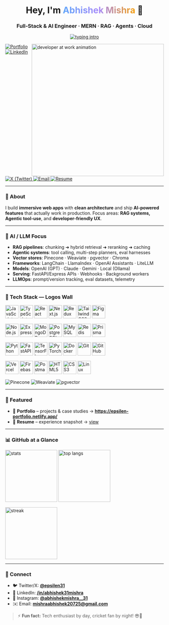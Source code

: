 <!-- Hero -->
<h1 align="center">
  <b>Hey, I'm <span style="background:linear-gradient(90deg,#60a5fa,#a78bfa,#f59e0b);-webkit-background-clip:text;background-clip:text;color:transparent;">Abhishek Mishra</span> 👋</b>
</h1>
<h3 align="center">
  Full-Stack & AI Engineer · MERN · RAG · Agents · Cloud
</h3>

<p align="center">
  <a href="https://readme-typing-svg.demolab.com?font=Inter&weight=600&size=24&duration=3000&pause=800&color=60A5FA&center=true&vCenter=true&width=780&lines=I+ship+clean+UX+and+scalable+backends;RAG+%2B+Agents+%2B+Vector+DBs+%F0%9F%A4%96;Open+to+collabs+and+opportunities">
    <img src="https://readme-typing-svg.demolab.com?font=Inter&weight=600&size=24&duration=3000&pause=800&color=60A5FA&center=true&vCenter=true&width=780&lines=I+ship+clean+UX+and+scalable+backends;RAG+%2B+Agents+%2B+Vector+DBs+%F0%9F%A4%96;Open+to+collabs+and+opportunities" alt="typing intro" />
  </a>
</p>

<!-- Updated GIF -->
<img align="right" alt="developer at work animation" width="420" src="https://media.giphy.com/media/qgQUggAC3Pfv687qPC/giphy.gif">

<p align="left">
  <a href="https://epsilen-portfolio.netlify.app/">
    <img alt="Portfolio" src="https://img.shields.io/badge/Portfolio-Visit-0ea5e9?style=for-the-badge&logo=safari&logoColor=white">
  </a>
  <a href="https://linkedin.com/in/abhishek31mishra">
    <img alt="LinkedIn" src="https://img.shields.io/badge/LinkedIn-abhishek31mishra-0a66c2?style=for-the-badge&logo=linkedin&logoColor=white">
  </a>
  <a href="https://twitter.com/epsilen31">
    <img alt="X (Twitter)" src="https://img.shields.io/badge/Twitter-@epsilen31-111111?style=for-the-badge&logo=x&logoColor=white">
  </a>
  <a href="mailto:mishraabhishek20725@gmail.com">
    <img alt="Email" src="https://img.shields.io/badge/Email-mishraabhishek20725%40gmail.com-10b981?style=for-the-badge&logo=gmail&logoColor=white">
  </a>
  <a href="https://drive.google.com/file/d/1bL-yYHzj4A88rqRPiBrXm2OvEC3M1Cen/view?usp=drivesdk">
    <img alt="Resume" src="https://img.shields.io/badge/Resume-View-8b5cf6?style=for-the-badge&logo=readme&logoColor=white">
  </a>
</p>

---

### 🧭 About
I build **immersive web apps** with **clean architecture** and ship **AI-powered features** that actually work in production. Focus areas: **RAG systems, Agentic tool-use**, and **developer-friendly UX**.

---

### 🧠 AI / LLM Focus
- **RAG pipelines**: chunking ➜ hybrid retrieval ➜ reranking ➜ caching  
- **Agentic systems**: tool calling, multi-step planners, eval harnesses  
- **Vector stores**: Pinecone · Weaviate · pgvector · Chroma  
- **Frameworks**: LangChain · LlamaIndex · OpenAI Assistants · LiteLLM  
- **Models**: OpenAI (GPT) · Claude · Gemini · Local (Ollama)  
- **Serving**: FastAPI/Express APIs · Webhooks · Background workers  
- **LLMOps**: prompt/version tracking, eval datasets, telemetry

---

### 🧰 Tech Stack — Logos Wall

<!-- Row 1 -->
<p align="left">
  <img src="https://cdn.jsdelivr.net/gh/devicons/devicon/icons/javascript/javascript-original.svg" height="42" alt="JavaScript" title="JavaScript"/>
  <img src="https://cdn.jsdelivr.net/gh/devicons/devicon/icons/typescript/typescript-original.svg" height="42" alt="TypeScript" title="TypeScript"/>
  <img src="https://cdn.jsdelivr.net/gh/devicons/devicon/icons/react/react-original.svg" height="42" alt="React" title="React"/>
  <img src="https://cdn.jsdelivr.net/gh/devicons/devicon/icons/nextjs/nextjs-original.svg" height="42" alt="Next.js" title="Next.js"/>
  <img src="https://cdn.jsdelivr.net/gh/devicons/devicon/icons/redux/redux-original.svg" height="42" alt="Redux" title="Redux"/>
  <img src="https://cdn.jsdelivr.net/gh/devicons/devicon/icons/tailwindcss/tailwindcss-plain.svg" height="42" alt="TailwindCSS" title="TailwindCSS"/>
  <img src="https://cdn.jsdelivr.net/gh/devicons/devicon/icons/figma/figma-original.svg" height="42" alt="Figma" title="Figma"/>
</p>

<!-- Row 2 -->
<p align="left">
  <img src="https://cdn.jsdelivr.net/gh/devicons/devicon/icons/nodejs/nodejs-original.svg" height="42" alt="Node.js" title="Node.js"/>
  <img src="https://cdn.jsdelivr.net/gh/devicons/devicon/icons/express/express-original.svg" height="42" alt="Express" title="Express"/>
  <img src="https://cdn.jsdelivr.net/gh/devicons/devicon/icons/mongodb/mongodb-original.svg" height="42" alt="MongoDB" title="MongoDB"/>
  <img src="https://cdn.jsdelivr.net/gh/devicons/devicon/icons/postgresql/postgresql-original.svg" height="42" alt="PostgreSQL" title="PostgreSQL"/>
  <img src="https://cdn.jsdelivr.net/gh/devicons/devicon/icons/mysql/mysql-original.svg" height="42" alt="MySQL" title="MySQL"/>
  <img src="https://cdn.jsdelivr.net/gh/devicons/devicon/icons/redis/redis-original.svg" height="42" alt="Redis" title="Redis"/>
  <img src="https://cdn.jsdelivr.net/gh/devicons/devicon/icons/prisma/prisma-original.svg" height="42" alt="Prisma" title="Prisma"/>
</p>

<!-- Row 3 -->
<p align="left">
  <img src="https://cdn.jsdelivr.net/gh/devicons/devicon/icons/python/python-original.svg" height="42" alt="Python" title="Python"/>
  <img src="https://cdn.jsdelivr.net/gh/devicons/devicon/icons/fastapi/fastapi-original.svg" height="42" alt="FastAPI" title="FastAPI"/>
  <img src="https://cdn.jsdelivr.net/gh/devicons/devicon/icons/tensorflow/tensorflow-original.svg" height="42" alt="TensorFlow" title="TensorFlow"/>
  <img src="https://cdn.jsdelivr.net/gh/devicons/devicon/icons/pytorch/pytorch-original.svg" height="42" alt="PyTorch" title="PyTorch"/>
  <img src="https://cdn.jsdelivr.net/gh/devicons/devicon/icons/docker/docker-original.svg" height="42" alt="Docker" title="Docker"/>
  <img src="https://cdn.jsdelivr.net/gh/devicons/devicon/icons/git/git-original.svg" height="42" alt="Git" title="Git"/>
  <img src="https://cdn.jsdelivr.net/gh/devicons/devicon/icons/github/github-original.svg" height="42" alt="GitHub" title="GitHub"/>
</p>

<!-- Row 4 -->
<p align="left">
  <img src="https://cdn.jsdelivr.net/gh/devicons/devicon/icons/vercel/vercel-original.svg" height="42" alt="Vercel" title="Vercel"/>
  <img src="https://cdn.jsdelivr.net/gh/devicons/devicon/icons/firebase/firebase-plain.svg" height="42" alt="Firebase" title="Firebase"/>
  <img src="https://cdn.jsdelivr.net/gh/devicons/devicon/icons/postman/postman-original.svg" height="42" alt="Postman" title="Postman"/>
  <img src="https://cdn.jsdelivr.net/gh/devicons/devicon/icons/html5/html5-original.svg" height="42" alt="HTML5" title="HTML5"/>
  <img src="https://cdn.jsdelivr.net/gh/devicons/devicon/icons/css3/css3-original.svg" height="42" alt="CSS3" title="CSS3"/>
  <img src="https://cdn.jsdelivr.net/gh/devicons/devicon/icons/linux/linux-original.svg" height="42" alt="Linux" title="Linux"/>
</p>

<!-- Not on devicon? Use badges. -->
<p align="left">
  <img alt="Pinecone" src="https://img.shields.io/badge/Pinecone-Vector_DB-0b3d91?style=for-the-badge">
  <img alt="Weaviate" src="https://img.shields.io/badge/Weaviate-Vector_DB-f97316?style=for-the-badge">
  <img alt="pgvector" src="https://img.shields.io/badge/pgvector-Postgres-316192?style=for-the-badge&logo=postgresql&logoColor=white">
</p>

---

### 🚀 Featured
- 🧩 **Portfolio** – projects & case studies → **https://epsilen-portfolio.netlify.app/**  
- 📄 **Resume** – experience snapshot → [view](https://drive.google.com/file/d/1bL-yYHzj4A88rqRPiBrXm2OvEC3M1Cen/view?usp=drivesdk)

---

### 📊 GitHub at a Glance

<p>
  <img height="165" src="https://github-readme-stats.vercel.app/api?username=epsilen31&show_icons=true&theme=tokyonight&hide_border=true" alt="stats" />
  <img height="165" src="https://github-readme-stats.vercel.app/api/top-langs/?username=epsilen31&layout=compact&theme=tokyonight&hide_border=true" alt="top langs" />
</p>

<p>
  <img height="165" src="https://github-readme-streak-stats.herokuapp.com/?user=epsilen31&theme=tokyonight&hide_border=true" alt="streak" />
</p>

---

### 🤝 Connect
- 🐦 Twitter/X: **[@epsilen31](https://twitter.com/epsilen31)**  
- 💼 LinkedIn: **[/in/abhishek31mishra](https://linkedin.com/in/abhishek31mishra)**  
- 📸 Instagram: **[@abhishekmishra__31](https://www.instagram.com/abhishekmishra__31/)**  
- ✉️ Email: **mishraabhishek20725@gmail.com**

> ⚡ **Fun fact:** Tech enthusiast by day, cricket fan by night! 😎🏏
